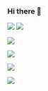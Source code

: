 ### Hi there 👋

<!--
**Xier-coda/Xier-coda** is a ✨ _special_ ✨ repository because its `README.md` (this file) appears on your GitHub profile.

Here are some ideas to get you started:

- 🔭 I’m currently working on ...
- 🌱 I’m currently learning ...
- 👯 I’m looking to collaborate on ...
- 🤔 I’m looking for help with ...
- 💬 Ask me about ...
- 📫 How to reach me: ...
- 😄 Pronouns: ...
- ⚡ Fun fact: ...
-->


<p>
<img src="https://img.shields.io/static/v1?label=Program&message=Python&color=blue"/>
<a href="你的CSDN主页链接"><img src="https://img.shields.io/static/v1?label=Blog&message=CSDN&color=red"/></a>
</p>

![](https://github-readme-stats.vercel.app/api?username=Xier-coda&show_icons=true&theme=dark&count_private=true)

![](https://github-readme-stats.vercel.app/api/top-langs/?username=你的用户名&theme=dark&layout=compact)

<img src="https://visitor-badge.glitch.me/badge?page_id=Github主页地址&right_color=red" />

![](https://activity-graph.herokuapp.com/graph?username=你的Github用户名&theme=github)
